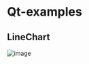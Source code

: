 # Qt-examples

## LineChart
![image](https://github.com/kangaroolove/Qt-examples/assets/16329871/a62050e8-d6f5-459f-9eea-c3b3885b564c)
